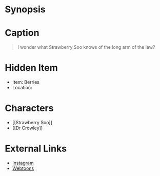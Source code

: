 # Synopsis


# Caption
> I wonder what Strawberry Soo knows of the long arm of the law?

# Hidden Item
* Item: Berries
* Location: <strike></strike>

# Characters
* [[Strawberry Soo]]
* [[Dr Crowley]]

# External Links
* [Instagram](https://www.instagram.com/p/B6HDQTcgU6o/)
* [Webtoons](https://www.webtoons.com/en/challenge/twistwood-tales/23-strawberry-soo-goes-shopping/viewer?title_no=344740&episode_no=26)